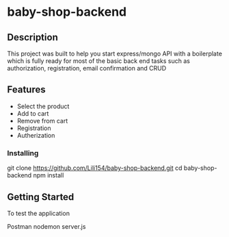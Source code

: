 # baby-shop-backend


## Description

This project was built to help you start express/mongo API with a boilerplate which is fully ready for most of the basic back end tasks such as authorization, registration, email confirmation and CRUD

## Features

<ul>
	<li>Select the product</li>
	<li>Add to cart</li>
	<li>Remove from cart</li>
	<li>Registration</li>
	<li>Autherization</li>
</ul> 

### Installing

git clone https://github.com/Lili154/baby-shop-backend.git
cd baby-shop-backend
npm install


## Getting Started

To test the application

Postman
nodemon server.js

